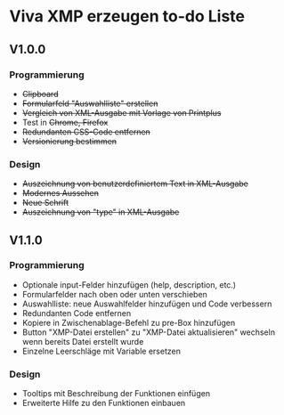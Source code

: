 # Viva XMP erzeugen to-do Liste

## V1.0.0
### Programmierung
* <del>Clipboard
* <del>Formularfeld "Auswahlliste" erstellen
* <del>Vergleich von XML-Ausgabe mit Vorlage von Printplus
* Test in <del> Chrome, Firefox
* <del>Redundanten CSS-Code entfernen
* <del> Versionierung bestimmen



### Design
* <del> Auszeichnung von benutzerdefiniertem Text in XML-Ausgabe
* <del>Modernes Aussehen
* <del>Neue Schrift
* <del>Auszeichnung von "type" in XML-Ausgabe

## V1.1.0
### Programmierung
* Optionale input-Felder hinzufügen (help, description, etc.)
* Formularfelder nach oben oder unten verschieben
* Auswahlliste: neue Auswahlfelder hinzufügen und Code verbessern
* Redundanten Code entfernen
* Kopiere in Zwischenablage-Befehl zu pre-Box hinzufügen
* Button "XMP-Datei erstellen" zu "XMP-Datei aktualisieren" wechseln wenn bereits Datei erstellt wurde
* Einzelne Leerschläge mit Variable ersetzen

### Design
* Tooltips mit Beschreibung der Funktionen einfügen
* Erweiterte Hilfe zu den Funktionen einbauen
